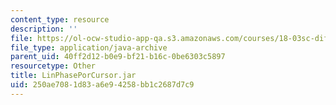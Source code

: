 ```yaml
---
content_type: resource
description: ''
file: https://ol-ocw-studio-app-qa.s3.amazonaws.com/courses/18-03sc-differential-equations-fall-2011/250ae7081d83a6e94258bb1c2687d7c9_LinPhasePorCursor.jar
file_type: application/java-archive
parent_uid: 40ff2d12-b0e9-bf21-b16c-0be6303c5897
resourcetype: Other
title: LinPhasePorCursor.jar
uid: 250ae708-1d83-a6e9-4258-bb1c2687d7c9
---
```

